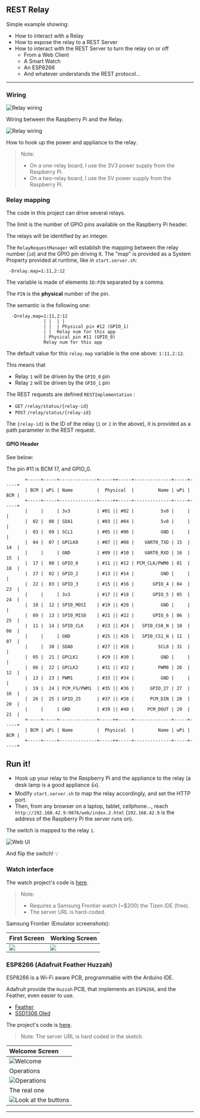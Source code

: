 ## REST Relay

Simple example showing:
- How to interact with a Relay
- How to expose the relay to a REST Server
- How to interact with the REST Server to turn the relay on or off
  - From a Web Client
  - A Smart Watch
  - An ESP8266
  - And whatever understands the REST protocol...

---

### Wiring
![Relay wiring](./relay_bb.png)

Wiring between the Raspberry Pi and the Relay.

![Relay wiring](./setup.png)

How to hook up the power and appliance to the relay.

> Note:
> - On a one-relay board, I use the 3V3 power supply from the Raspberry Pi.
> - On a two-relay board, I use the 5V power supply from the Raspberry Pi.

### Relay mapping
The code in this project can drive several relays.

The limit is the number of GPIO pins available on the Raspberry Pi header.

The relays will be identified by an integer.

The `RelayRequestManager` will establish the mapping between the relay number (`id`) and
the GPIO pin driving it. The "map" is provided as a System Property provided at runtime, like in `start.server.sh`:

```
 -Drelay.map=1:11,2:12
```

The variable is made of elements `ID:PIN` separated by a comma.

The `PIN` is the **physical** number of the pin.

The semantic is the following one:
```
  -Drelay.map=1:11,2:12
              | |  | |
              | |  | Physical pin #12 (GPIO_1)
              | |  Relay num for this app
              | Physical pin #11 (GPIO_0)
              Relay num for this app
```

The default value for this `relay.map` variable is the one above: `1:11,2:12`.

This means that
- Relay `1` will be driven by the `GPIO_0` pin
- Relay `2` will be driven by the `GPIO_1` pin

The REST requests are defined `RESTImplementation` :
- `GET` `/relay/status/{relay-id}`
- `POST` `/relay/status/{relay-id}`

The `{relay-id}` is the ID of the relay (`1` or `2` in the above), it is provided as a path parameter in the REST request.

#### GPIO Header
See below:

The pin #11 is BCM 17, and GPIO_0.

```
       +-----+-----+--------------+-----++-----+--------------+-----+-----+
       | BCM | wPi | Name         |  Physical  |         Name | wPi | BCM |
       +-----+-----+--------------+-----++-----+--------------+-----+-----+
       |     |     | 3v3          | #01 || #02 |          5v0 |     |     |
       |  02 |  08 | SDA1         | #03 || #04 |          5v0 |     |     |
       |  03 |  09 | SCL1         | #05 || #06 |          GND |     |     |
       |  04 |  07 | GPCLK0       | #07 || #08 |    UART0_TXD | 15  | 14  |
       |     |     | GND          | #09 || #10 |    UART0_RXD | 16  | 15  |
       |  17 |  00 | GPIO_0       | #11 || #12 | PCM_CLK/PWM0 | 01  | 18  |
       |  27 |  02 | GPIO_2       | #13 || #14 |          GND |     |     |
       |  22 |  03 | GPIO_3       | #15 || #16 |       GPIO_4 | 04  | 23  |
       |     |     | 3v3          | #17 || #18 |       GPIO_5 | 05  | 24  |
       |  10 |  12 | SPI0_MOSI    | #19 || #20 |          GND |     |     |
       |  09 |  13 | SPI0_MISO    | #21 || #22 |       GPIO_6 | 06  | 25  |
       |  11 |  14 | SPI0_CLK     | #23 || #24 |   SPI0_CS0_N | 10  | 08  |
       |     |     | GND          | #25 || #26 |   SPI0_CS1_N | 11  | 07  |
       |     |  30 | SDA0         | #27 || #28 |         SCL0 | 31  |     |
       |  05 |  21 | GPCLK1       | #29 || #30 |          GND |     |     |
       |  06 |  22 | GPCLK2       | #31 || #32 |         PWM0 | 26  | 12  |
       |  13 |  23 | PWM1         | #33 || #34 |          GND |     |     |
       |  19 |  24 | PCM_FS/PWM1  | #35 || #36 |      GPIO_27 | 27  | 16  |
       |  26 |  25 | GPIO_25      | #37 || #38 |      PCM_DIN | 28  | 20  |
       |     |     | GND          | #39 || #40 |     PCM_DOUT | 29  | 21  |
       +-----+-----+--------------+-----++-----+--------------+-----+-----+
       | BCM | wPi | Name         |  Physical  |         Name | wPi | BCM |
       +-----+-----+--------------+-----++-----+--------------+-----+-----+
```

## Run it!
- Hook up your relay to the Raspberry Pi and the appliance to the relay (a desk lamp is a good appliance 👍).
- Modify `start.server.sh` to map the relay accordingly, and set the HTTP port.
- Then, from any browser on a laptop, tablet, cellphone..., reach `http://192.168.42.9:9876/web/index.2.html` (`192.168.42.9` is the address of the Raspberry Pi the server runs on).

The switch is mapped to the relay `1`.

![Web UI](./WebUI.png)

And flip the switch! 💡

### Watch interface
The watch project's code is [here](https://github.com/OlivierLD/SmartWatches/tree/master/SamsungFrontier/RESTSwitch30).
> Note:
> - Requires a Samsung Frontier watch (~$200) the Tizen IDE (free).
> - The server URL is hard-coded.

Samsung Frontier (Emulator screenshots):

|    First Screen     |   Working Screen    |
|:------------------- |:------------------- |
| ![](./watch.01.png) | ![](./watch.02.png) |

### ESP8266 (Adafruit Feather Huzzah)
ESP8266 is a Wi-Fi aware PCB, programmable with the Arduino IDE.

Adafruit provide the `Huzzah` PCB, that implements an `ESP8266`, and the Feather, even easier to use.

- [Feather](https://www.adafruit.com/product/2821)
- [SSD1306 Oled](https://www.adafruit.com/product/2900)

The project's code is [here](https://github.com/OlivierLD/small-boards/tree/master/ESP8266.Huzzah/feather.ssd1306.home.automation.client).
> Note: The server URL is hard coded in the sketch.

| Welcome Screen |
|:-------------- |
| ![Welcome](./ESP8266.01.png) |
| Operations     |
| ![Operations](./ESP8266.02.png) |
| The real one   |
| ![Look at the buttons](./Huzzah.jpg) |

--------------------
